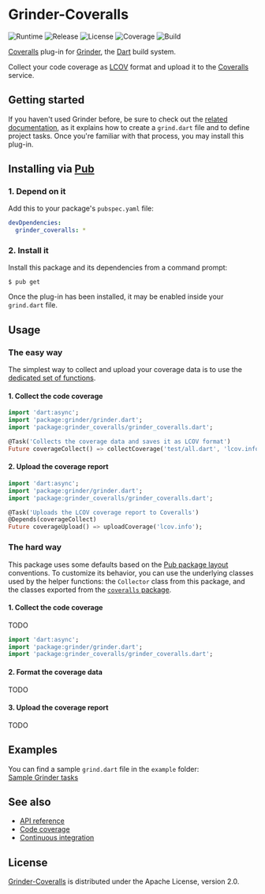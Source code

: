 # Grinder-Coveralls
![Runtime](https://img.shields.io/badge/dart-%3E%3D1.23-brightgreen.svg) ![Release](https://img.shields.io/pub/v/grinder_coveralls.svg) ![License](https://img.shields.io/badge/license-Apache--2.0-blue.svg) ![Coverage](https://coveralls.io/repos/github/cedx/grinder-coveralls.dart/badge.svg) ![Build](https://travis-ci.org/cedx/grinder-coveralls.dart.svg)

[Coveralls](https://coveralls.io) plug-in for [Grinder](https://google.github.io/grinder.dart), the [Dart](https://www.dartlang.org) build system.

Collect your code coverage as [LCOV](http://ltp.sourceforge.net/coverage/lcov.php) format and upload it to the [Coveralls](https://coveralls.io) service.

## Getting started
If you haven't used Grinder before, be sure to check out the [related documentation](https://google.github.io/grinder.dart), as it explains how to create a `grind.dart` file and to define project tasks. Once you're familiar with that process, you may install this plug-in.

## Installing via [Pub](https://pub.dartlang.org)

### 1. Depend on it
Add this to your package's `pubspec.yaml` file:

```yaml
devDpendencies:
  grinder_coveralls: *
```

### 2. Install it
Install this package and its dependencies from a command prompt:

```shell
$ pub get
```

Once the plug-in has been installed, it may be enabled inside your `grind.dart` file.

## Usage

### The easy way
The simplest way to collect and upload your coverage data is to use the [dedicated set of functions](https://github.com/cedx/grinder-coveralls/blob/master/lib/grinder_coveralls.dart).

#### 1. Collect the code coverage

```dart
import 'dart:async';
import 'package:grinder/grinder.dart';
import 'package:grinder_coveralls/grinder_coveralls.dart';

@Task('Collects the coverage data and saves it as LCOV format')
Future coverageCollect() => collectCoverage('test/all.dart', 'lcov.info');
```

#### 2. Upload the coverage report

```dart
import 'dart:async';
import 'package:grinder/grinder.dart';
import 'package:grinder_coveralls/grinder_coveralls.dart';

@Task('Uploads the LCOV coverage report to Coveralls')
@Depends(coverageCollect)
Future coverageUpload() => uploadCoverage('lcov.info');
```

### The hard way
This package uses some defaults based on the [Pub package layout](https://www.dartlang.org/tools/pub/package-layout) conventions.
To customize its behavior, you can use the underlying classes used by the helper functions: the `Collector` class from this package, and the classes exported from the [`coveralls` package](https://pub.dartlang.org/packages/coveralls).

#### 1. Collect the code coverage
TODO

```dart
import 'dart:async';
import 'package:grinder/grinder.dart';
import 'package:grinder_coveralls/grinder_coveralls.dart';
```

#### 2. Format the coverage data
TODO

#### 3. Upload the coverage report
TODO

## Examples
You can find a sample `grind.dart` file in the `example` folder:  
[Sample Grinder tasks](https://github.com/cedx/grinder-coveralls/blob/master/example/grind.dart)

## See also
- [API reference](https://cedx.github.io/grinder-coveralls)
- [Code coverage](https://coveralls.io/github/cedx/grinder-coveralls)
- [Continuous integration](https://travis-ci.org/cedx/grinder-coveralls)

## License
[Grinder-Coveralls](https://github.com/cedx/grinder-coveralls) is distributed under the Apache License, version 2.0.
